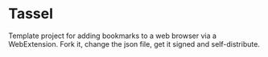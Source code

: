# Tassel
Template project for adding bookmarks to a web browser via a WebExtension. Fork it, change the json file, get it signed and self-distribute.
